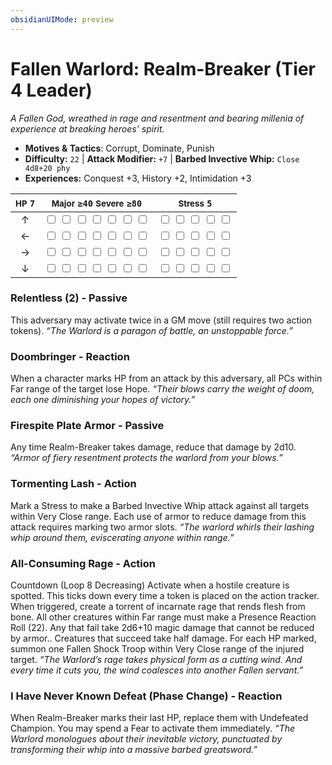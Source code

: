```yaml
---
obsidianUIMode: preview
---
```

# Fallen Warlord: Realm-Breaker (Tier 4 Leader)

*A Fallen God, wreathed in rage and resentment and bearing millenia of experience at breaking heroes’ spirit.*

- **Motives & Tactics**: Corrupt, Dominate, Punish
- **Difficulty:** `22` | **Attack Modifier:** `+7` | **Barbed Invective Whip:** `Close 4d8+20 phy`
- **Experiences:** Conquest +3, History +2, Intimidation +3

| <small>HP</small> `7` | <small>Major</small> `≥40` <small>Severe</small> `≥80` | <small>Stress</small> `5` |
|:-:|:-:|:-:|
| ↑ |  <input type="checkbox" unchecked id="a2ed0809"> <input type="checkbox" unchecked id="bc89cfba"> <input type="checkbox" unchecked id="14381442"> <input type="checkbox" unchecked id="be7a7210"> <input type="checkbox" unchecked id="48bf11a2"> <input type="checkbox" unchecked id="c3d892b7"> <input type="checkbox" unchecked id="f0b7d5da"> |  <input type="checkbox" unchecked id="5a31115a"> <input type="checkbox" unchecked id="0c91fdc4"> <input type="checkbox" unchecked id="e5406758"> <input type="checkbox" unchecked id="390f053e"> <input type="checkbox" unchecked id="296953dd"> |
| ← |  <input type="checkbox" unchecked id="c09edf36"> <input type="checkbox" unchecked id="2046e422"> <input type="checkbox" unchecked id="a941991c"> <input type="checkbox" unchecked id="54dc8df8"> <input type="checkbox" unchecked id="753da5c4"> <input type="checkbox" unchecked id="c7ddfd14"> <input type="checkbox" unchecked id="b2c30f75"> |  <input type="checkbox" unchecked id="032474f0"> <input type="checkbox" unchecked id="9890b58a"> <input type="checkbox" unchecked id="1f848ec8"> <input type="checkbox" unchecked id="4e79d1b6"> <input type="checkbox" unchecked id="eaf134dc"> |
| → |  <input type="checkbox" unchecked id="73fd2228"> <input type="checkbox" unchecked id="fd1ed8f5"> <input type="checkbox" unchecked id="6775e5a9"> <input type="checkbox" unchecked id="a566355e"> <input type="checkbox" unchecked id="f20e0798"> <input type="checkbox" unchecked id="b538f00f"> <input type="checkbox" unchecked id="23d78700"> |  <input type="checkbox" unchecked id="df0a8542"> <input type="checkbox" unchecked id="593fef00"> <input type="checkbox" unchecked id="39acb317"> <input type="checkbox" unchecked id="f769b6d2"> <input type="checkbox" unchecked id="3135ca95"> |
| ↓ |  <input type="checkbox" unchecked id="44b83b0d"> <input type="checkbox" unchecked id="67e5ca87"> <input type="checkbox" unchecked id="f065df8f"> <input type="checkbox" unchecked id="147a0eff"> <input type="checkbox" unchecked id="a8f8962c"> <input type="checkbox" unchecked id="7a87fc9d"> <input type="checkbox" unchecked id="03a38e52"> |  <input type="checkbox" unchecked id="8a41338e"> <input type="checkbox" unchecked id="c1beb026"> <input type="checkbox" unchecked id="6f27ae69"> <input type="checkbox" unchecked id="e8b41b33"> <input type="checkbox" unchecked id="b9cd2204"> |

### Relentless (2) - Passive

This adversary may activate twice in a GM move (still requires two action tokens). *“The Warlord is a paragon of battle, an unstoppable force.”*

### Doombringer - Reaction

When a character marks HP from an attack by this adversary, all PCs within Far range of the target lose Hope. *“Their blows carry the weight of doom, each one diminishing your hopes of victory.”*

### Firespite Plate Armor - Passive

Any time Realm-Breaker takes damage, reduce that damage by 2d10. *“Armor of fiery resentment protects the warlord from your blows.”*

### Tormenting Lash - Action

Mark a Stress to make a Barbed Invective Whip attack against all targets within Very Close range. Each use of armor to reduce damage from this attack requires marking two armor slots. *“The warlord whirls their lashing whip around them, eviscerating anyone within range.”*

### All-Consuming Rage - Action

Countdown (Loop 8 Decreasing) Activate when a hostile creature is spotted. This ticks down every time a token is placed on the action tracker. When triggered, create a torrent of incarnate rage that rends flesh from bone. All other creatures within Far range must make a Presence Reaction Roll (22). Any that fail take 2d6+10 magic damage that cannot be reduced by armor.. Creatures that succeed take half damage. For each HP marked, summon one Fallen Shock Troop within Very Close range of the injured target. *“The Warlord’s rage takes physical form as a cutting wind. And every time it cuts you, the wind coalesces into another Fallen servant.”*

### I Have Never Known Defeat (Phase Change) - Reaction

When Realm-Breaker marks their last HP, replace them with Undefeated Champion. You may spend a Fear to activate them immediately. *“The Warlord monologues about their inevitable victory, punctuated by transforming their whip into a massive barbed greatsword.”*